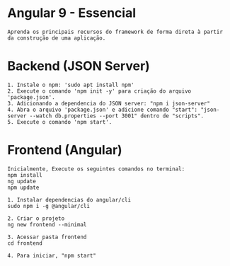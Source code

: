 # Angular 9 - Essencial
    Aprenda os principais recursos do framework de forma direta à partir da construção de uma aplicação.

# Backend (JSON Server)

    1. Instale o npm: 'sudo apt install npm'
    2. Execute o comando 'npm init -y' para criação do arquivo 'package.json'.
    3. Adicionando a dependencia do JSON server: "npm i json-server"
    4. Abra o arquivo 'package.json' e adicione comando "start": "json-server --watch db.properties --port 3001" dentro de "scripts".
    5. Execute o comando 'npm start'.

# Frontend (Angular)
    
    Inicialmente, Execute os seguintes comandos no terminal:
    npm install
    ng update
    npm update
    
    1. Instalar dependencias do angular/cli
    sudo npm i -g @angular/cli

    2. Criar o projeto
    ng new frontend --minimal

    3. Acessar pasta frontend
    cd frontend

    4. Para iniciar, "npm start"